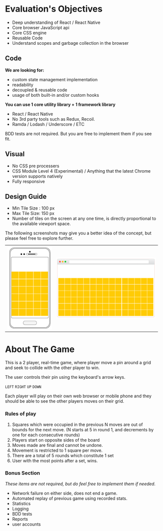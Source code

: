 

# **Evaluation's Objectives**

- Deep understanding of React / React Native
- Core browser JavaScript api
- Core CSS engine 
- Reusable Code
- Understand scopes and garbage collection in the browser



## Code 

**We are looking for:**

- custom state management  implementation 
- readability
- decoupled & reusable code 
- usage of both built-in and/or custom hooks

**You can use 1 core utility library +  1 framework library**

- React / React Native
- No 3rd party tools such as Redux, Recoil. 
- Ramda / Lodash / Underscore / ETC

BDD tests are not required. But you are free to implement them if you see fit. 



## Visual

- No CSS pre processers
- CSS Module Level 4 (Experimental) / Anything that the latest Chrome version supports natively
- Fully responsive



## Design Guide

- Min Tile Size : 100 px
- Max Tile Size: 150 px
- Number of tiles on the screen at any one time, is directly proportional to the available viewport space.

The following screenshots may give you a better idea of the concept, but please feel free to explore further. 



|      |      |
| ---- | ---- |
|    ![mobile@0,5x](md-assets/mobile@0,5x.png)  |   ![desktop](md-assets/desktop.png)   |



# About The Game

This is a 2 player, real-time game, where player move a pin around a grid  and seek to collide with the other player to win.

The user controls their pin using the keyboard's arrow keys. 

`LEFT` `RIGHT` `UP` `DOWN`



Each player will play on their own web browser or mobile phone and they should be able to see the other players moves on their grid. 



### Rules of play

1. Squares which were occupied in the previous N moves are
   out of bounds for the next move. (N starts at 5 in round 1, and decrements by one for each consecutive rounds)
2. Players start on opposite sides of the board
3. Moves made are final and cannot be undone. 
4. Movement is restricted to 1 square per move.
5. There are a total of 5 rounds which constitute 1 set 
6. User with the most points after a set, wins. 



### Bonus Section

*These items are not required, but do feel free to implement them if needed.*

- Network failure on either side, does not end a game. 
- Automated replay of previous game using recorded stats. 
- Statistics
- Logging
- BDD tests
- Reports
- user accounts






